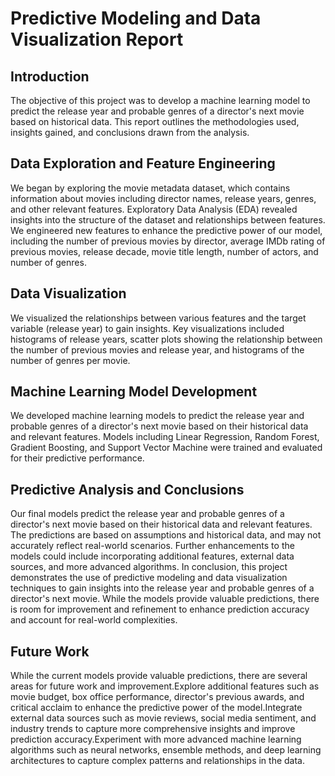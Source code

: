# Predictive Modeling and Data Visualization Report

## Introduction
The objective of this project was to develop a machine learning model to predict the release year and probable genres of a director's next movie based on historical data. This report outlines the methodologies used, insights gained, and conclusions drawn from the analysis.

## Data Exploration and Feature Engineering
We began by exploring the movie metadata dataset, which contains information about movies including director names, release years, genres, and other relevant features. Exploratory Data Analysis (EDA) revealed insights into the structure of the dataset and relationships between features. We engineered new features to enhance the predictive power of our model, including the number of previous movies by director, average IMDb rating of previous movies, release decade, movie title length, number of actors, and number of genres.

## Data Visualization
We visualized the relationships between various features and the target variable (release year) to gain insights. Key visualizations included histograms of release years, scatter plots showing the relationship between the number of previous movies and release year, and histograms of the number of genres per movie.

## Machine Learning Model Development
We developed machine learning models to predict the release year and probable genres of a director's next movie based on their historical data and relevant features. Models including Linear Regression, Random Forest, Gradient Boosting, and Support Vector Machine were trained and evaluated for their predictive performance.

## Predictive Analysis and Conclusions
Our final models predict the release year and probable genres of a director's next movie based on their historical data and relevant features. The predictions are based on assumptions and historical data, and may not accurately reflect real-world scenarios. Further enhancements to the models could include incorporating additional features, external data sources, and more advanced algorithms. In conclusion, this project demonstrates the use of predictive modeling and data visualization techniques to gain insights into the release year and probable genres of a director's next movie. While the models provide valuable predictions, there is room for improvement and refinement to enhance prediction accuracy and account for real-world complexities.

## Future Work
While the current models provide valuable predictions, there are several areas for future work and improvement.Explore additional features such as movie budget, box office performance, director's previous awards, and critical acclaim to enhance the predictive power of the model.Integrate external data sources such as movie reviews, social media sentiment, and industry trends to capture more comprehensive insights and improve prediction accuracy.Experiment with more advanced machine learning algorithms such as neural networks, ensemble methods, and deep learning architectures to capture complex patterns and relationships in the data.
